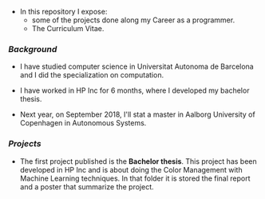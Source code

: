 
- In this repository I expose:
  - some of the projects done along my Career as a programmer. 
  - The Curriculum Vitae.
  
### *Background*
- I have studied computer science in Universitat Autonoma de Barcelona and I did the specialization on computation. 
- I have worked in HP Inc for 6 months, where I developed my bachelor thesis.

- Next year, on September 2018, I'll stat a master in Aalborg University of Copenhagen in Autonomous Systems.

### *Projects*
- The first project published is the **Bachelor thesis**. This project has been developed in HP Inc and is about doing the Color Management with Machine Learning techniques. In that folder it is stored the final report and a poster that summarize the project.
